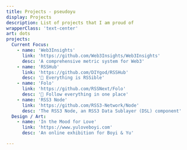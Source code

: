 ```yaml
---
title: Projects - pseudoyu
display: Projects
description: List of projects that I am proud of
wrapperClass: 'text-center'
art: dots
projects:
  Current Focus:
    - name: 'Web3Insights'
      link: 'https://github.com/Web3Insights/Web3Insights'
      desc: 'A comprehensive metric system for Web3'
    - name: 'RSSHub'
      link: 'https://github.com/DIYgod/RSSHub'
      desc: '🧡 Everything is RSSible'
    - name: 'Folo'
      link: 'https://github.com/RSSNext/Folo'
      desc: '🧡 Follow everything in one place'
    - name: 'RSS3 Node'
      link: 'https://github.com/RSS3-Network/Node'
      desc: 'The RSS3 Node, an RSS3 Data Sublayer (DSL) component'
  Design / Art:
    - name: 'In the Mood for Love'
      link: 'https://www.yuloveboyi.com'
      desc: 'An online exhibition for Boyi & Yu'

---
```


<!-- @layout-full-width -->
<ListProjects :projects="frontmatter.projects" />
